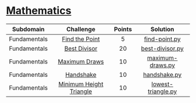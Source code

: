 # [Mathematics](https://www.hackerrank.com/domains/mathematics)

| Subdomain |                                                          Challenge                                                         | Points |                                                                                          Solution                                                                                         |
|:---:|:--------------------------------------------------------------------------------------------------------------------------:|:------:|:-----------------------------------------------------------------------------------------------------------------------------------------------------------------------------------------:|
|  Fundamentals | [Find the Point](https://www.hackerrank.com/challenges/find-point/problem)                                       |  5   | [find-point.py](./Mathematics/Fundamentals/find-point.py)                | 
|  Fundamentals | [Best Divisor](https://www.hackerrank.com/challenges/best-divisor/problem)                                       |  20   | [best-divisor.py](./Mathematics/Fundamentals/best-divisor.py)                | 
|  Fundamentals | [Maximum Draws](https://www.hackerrank.com/challenges/maximum-draws/problem)                                       |  10   | [maximum-draws.py](./Mathematics/Fundamentals/maximum-draws.py)                | 
|  Fundamentals | [Handshake](https://www.hackerrank.com/challenges/handshake/problem)                                       |  10   | [handshake.py](./Mathematics/Fundamentals/handshake.py)                | 
|  Fundamentals | [Minimum Height Triangle](https://www.hackerrank.com/challenges/lowest-triangle/problem)                                       |  10  | [lowest-triangle.py](./Mathematics/Fundamentals/lowest-triangle.py)                | 
